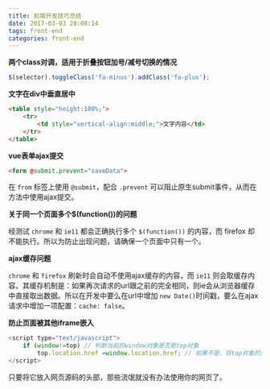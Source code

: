 ```yaml
---
title: 前端开发技巧总结
date: 2017-03-03 20:08:14
tags: front-end
categories: front-end
---
```


**两个class对调，适用于折叠按钮加号/减号切换的情况**
```js
$(selector).toggleClass('fa-minus').addClass('fa-plus');
```

**文字在div中垂直居中**
```html
<table style="height:100%;">
    <tr>
        <td style="vertical-align:middle;">文字内容</td>
    </tr>
</table>
```

**vue表单ajax提交**
```html
<form @submit.prevent="saveData">
```
在 `from` 标签上使用 `@submit`，配合 `.prevent` 可以阻止原生submit事件，从而在方法中使用ajax提交。

**关于同一个页面多个$(function())的问题**

经测试 `chrome` 和 `ie11` 都会正确执行多个 `$(function())` 的内容，而 firefox 却不能执行。所以为防止出现问题，请确保一个页面中只有一个。

**ajax缓存问题**

`chrome` 和 `firefox` 刷新时会自动不使用ajax缓存的内容，而 `ie11` 则会取缓存内容。其缓存机制是：如果再次请求的url跟之前的完全相同，则ie会从浏览器缓存中直接取出数据。所以在开发中要么在url中增加 `new Date()`时间戳，要么在ajax请求中增加一项配置：`cache: false`。

**防止页面被其他iframe嵌入**
```js
<script type="text/javascript">
    if (window!=top) // 判断当前的window对象是否是top对象
        top.location.href =window.location.href; // 如果不是，将top对象的网址自动导向被嵌入网页的网址
</script>
```
只要将它放入网页源码的头部，那些流氓就没有办法使用你的网页了。


